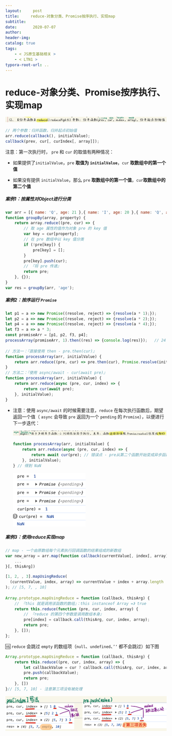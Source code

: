 ```yaml
---
layout:     post
title:     reduce-对象分类、Promise按序执行、实现map
subtitle:  
date:       2020-07-07
author:     
header-img: 
catalog: true
tags:
    - < JS原生基础相关 >
    - < LTN1 >
typora-root-url: ..
---
```


# reduce-对象分类、Promise按序执行、实现map

![image-20241023104802308](/../img/assets_2023/image-20241023104802308.png)

```js
// 两个参数：归并函数，归并起点初始值
arr.reduce(callback(), initialValue);
callback(prev, cur[, curIndex[, array]]);
```

注意：第一次执行时， `pre` 和 `cur` 的取值有两种情况：

- 如果提供了`initialValue`，`pre` **取值为 `initialValue`**，`cur` **取数组中的第一个值**

- 如果没有提供 `initialValue`，那么 `pre` **取数组中的第一个值**，`cur`**取数组中的第二个值**



##### 案例1：按属性对Object进行分类

```javascript
var arr = [{ name: 'Q', age: 21 },{ name: 'I', age: 20 },{ name: 'Q', age: 20 }];
function groupBy(array, property) {
    return array.reduce((pre, cur) => {
        // 取 age 属性的值作为对象 pre 的 key 值
        var key = cur[property];
        // 在 pre 数组中以 key 值分类
        if (!pre[key]) {
            pre[key] = [];
        }
        pre[key].push(cur);
        // 『将 pre 传递』
        return pre;
    }, {});
}
var res = groupBy(arr, 'age');
```

##### 案例2：按序运行 `Promise`

```javascript
let p1 = a => new Promise((resolve, reject) => {resolve(a * 1);});
let p2 = a => new Promise((resolve, reject) => {resolve(a * 2);});
let p4 = a => new Promise((resolve, reject) => {resolve(a * 4);});
let f3 = a => a * 3;
const promiseArr = [p1, p2, f3, p4];
processArray(promiseArr, 1).then((res) => {console.log(res)});   // 24

// 方法一：『直接使用 then - pre.then(cur)』
function processArray(arr, initialValue) {
    return arr.reduce((pre, cur) => pre.then(cur), Promise.resolve(initialValue));
}
// 方法二：『使用 async/await - cur(await pre)』
function processArray(arr, initialValue) {
    return arr.reduce(async (pre, cur, index) => {
        return cur(await pre);
    }, initialValue);
}
```
- 注意：使用 `async/await` 的时候需要注意，`reduce` 在每次执行函数后，期望返回一个值（ `async` 会导致 `pre` 返回为一个 `pending` 的 `Promise`），以便进行下一步迭代：

    ![image-20241023121506614](/../img/assets_2023/image-20241023121506614.png)

    ```js
    function processArray(arr, initialValue) {
        return arr.reduce(async (pre, cur, index) => {
            return await cur(pre); // 错误点 - pre从第二个函数开始变成异步函数返回的非数字类型
        }, initialValue);
    } // 得到 NaN
    ```

    <img src="/../img/assets_2023/image-20241023120944651.png" alt="image-20241023120944651" style="zoom:50%;" />

##### 案例3：使用reduce实现map

```js
// map - 一个由原数组每个元素执行回调函数的结果组成的新数组
var new_array = arr.map(function callback(currentValue[, index[, array]]) {
	...
}[, thisArg])
```

```javascript
[1, 2, , 3].mapUsingReduce(
  (currentValue, index, array) => currentValue + index + array.length
); // [5, 7, , 10]

Array.prototype.mapUsingReduce = function (callback, thisArg) {
    // 『this 就是调用该函数的数组』：this instanceof Array =》 true
    return this.reduce(function (pre, cur, index, array) {
        // 『reduce 的第四个参数是调用数组本身』
        pre[index] = callback.call(thisArg, cur, index, array);
        return pre;
    }, []);
};
```

🆚  `reduce` 会跳过 `empty` 的数组项（`null`、`undefined`、`’‘` 都不会跳过）如下图

```js
Array.prototype.mapUsingReduce = function (callback, thisArg) {
    return this.reduce((pre, cur, index, array) => {
        let callbackValue = cur ? callback.call(thisArg, cur, index, array) : null;
        pre.push(callbackValue);
        return pre;
    }, [])
}// [5, 7, 10] - 注意第三项没有被处理
```

![image-20241023165216325](/../img/assets_2023/image-20241023165216325.png)
